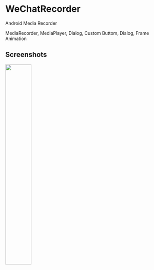 # WeChatRecorder
Android Media Recorder

MediaRecorder, MediaPlayer, Dialog, Custom Buttom, Dialog, Frame Animation

## Screenshots
<img src="https://github.com/sosa-sang/WeChatRecorder/blob/master/Screenshots/MainActivity.png" width="40%" height="40%" />
